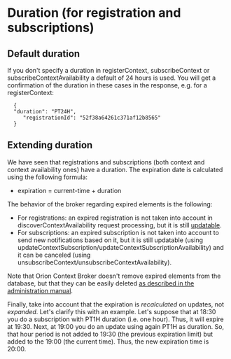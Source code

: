 # Duration (for registration and subscriptions)

## Default duration

If you don't specify a duration in registerContext, subscribeContext or
subscribeContextAvailability a default of 24 hours is used. You will get
a confirmation of the duration in these cases in the response, e.g. for
a registerContext:

      {
      "duration": "PT24H",
         "registrationId": "52f38a64261c371af12b8565"
      }                             

## Extending duration

We have seen that registrations and subscriptions (both context and
context availability ones) have a duration. The expiration date is
calculated using the following formula:

-   expiration = current-time + duration

The behavior of the broker regarding expired elements is the following:

-   For registrations: an expired registration is not taken into account
    in discoverContextAvailability request processing, but it is still
    [updatable](../admin/database_admin.md#updating-registrations).
-   For subscriptions: an expired subscription is not taken into account
    to send new notifications based on it, but it is still updatable
    (using updateContextSubscription/updateContextSubscriptionAvailability)
    and it can be canceled
    (using unsubscribeContext/unsubscribeContextAvailability).

Note that Orion Context Broker doesn't remove expired elements from the
database, but that they can be easily deleted [as described in the
administration manual](../admin/database_admin.md#deleting-expired-documents).

Finally, take into account that the expiration is *recalculated* on
updates, not *expanded*. Let's clarify this with an example. Let's
suppose that at 18:30 you do a subscription with PT1H duration (i.e. one
hour). Thus, it will expire at 19:30. Next, at 19:00 you do an update
using again PT1H as duration. So, that hour period is not added to 19:30
(the previous expiration limit) but added to the 19:00 (the current
time). Thus, the new expiration time is 20:00.
